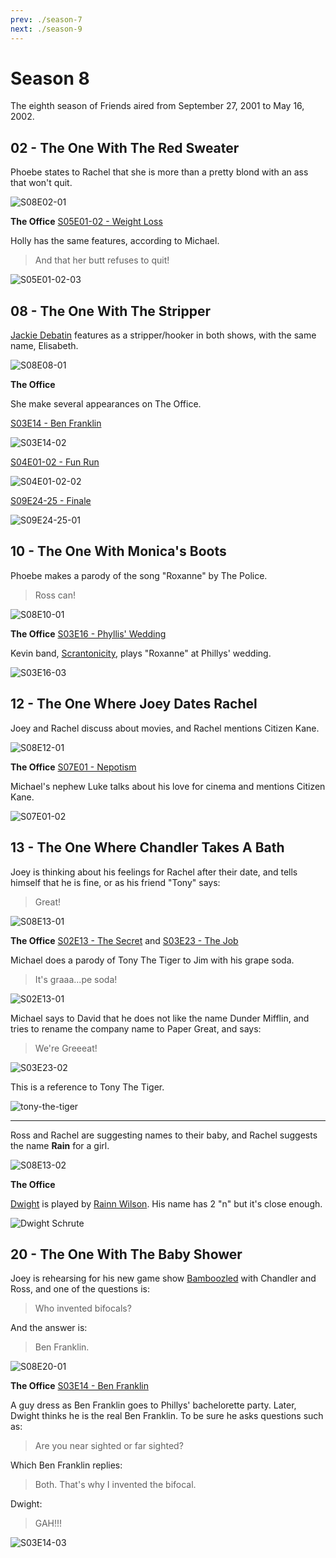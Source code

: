 ```yaml
---
prev: ./season-7
next: ./season-9
---
```


# Season 8

The eighth season of Friends aired from September 27, 2001 to May 16, 2002.

## 02 - The One With The Red Sweater

Phoebe states to Rachel that she is more than a pretty blond with an ass that won't quit.

![S08E02-01](./img/friends/S08E02-01.png)

**The Office** [S05E01-02 - Weight Loss](https://theoffice.fandom.com/wiki/Weight_Loss)

Holly has the same features, according to Michael.

> And that her butt refuses to quit!

![S05E01-02-03](./img/office/S05E01-02-03.png)

## 08 - The One With The Stripper

[Jackie Debatin](https://theoffice.fandom.com/wiki/Jackie_Debatin)
features as a stripper/hooker in both shows, with the same name, Elisabeth.

![S08E08-01](./img/friends/S08E08-01.png)

**The Office**

She make several appearances on The Office.

[S03E14 - Ben Franklin](https://theoffice.fandom.com/wiki/Ben_Franklin)

![S03E14-02](./img/office/S03E14-02.png)

[S04E01-02 - Fun Run](https://theoffice.fandom.com/wiki/Fun_Run)

![S04E01-02-02](./img/office/S04E01-02-02.png)

[S09E24-25 - Finale](https://theoffice.fandom.com/wiki/Finale)

![S09E24-25-01](./img/office/S09E24-25-01.png)

## 10 - The One With Monica's Boots

Phoebe makes a parody of the song "Roxanne" by The Police.

> Ross can!

![S08E10-01](./img/friends/S08E10-01.png)

**The Office** [S03E16 - Phyllis' Wedding](https://theoffice.fandom.com/wiki/Phyllis'_Wedding)

Kevin band, [Scrantonicity](https://theoffice.fandom.com/wiki/Scrantonicity),
plays "Roxanne" at Phillys' wedding.

![S03E16-03](./img/office/S03E16-03.png)

## 12 - The One Where Joey Dates Rachel

Joey and Rachel discuss about movies, and Rachel mentions Citizen Kane.

![S08E12-01](./img/friends/S08E12-01.png)

**The Office** [S07E01 - Nepotism](https://theoffice.fandom.com/wiki/Nepotism)

Michael's nephew Luke talks about his love for cinema and mentions Citizen Kane.

![S07E01-02](./img/office/S07E01-02.png)

## 13 - The One Where Chandler Takes A Bath

Joey is thinking about his feelings for Rachel after their date, and tells himself
that he is fine, or as his friend "Tony" says:

> Great!

![S08E13-01](./img/friends/S08E13-01.png)

**The Office** [S02E13 - The Secret](https://theoffice.fandom.com/wiki/The_Secret)
and [S03E23 - The Job](https://theoffice.fandom.com/wiki/The_Job)

Michael does a parody of Tony The Tiger to Jim with his grape soda.

> It's graaa...pe soda!

![S02E13-01](./img/office/S02E13-01.png)

Michael says to David that he does not like the name Dunder Mifflin, and tries
to rename the company name to Paper Great, and says:

> We're Greeeat!

![S03E23-02](./img/office/S03E23-02.png)

This is a reference to Tony The Tiger.

![tony-the-tiger](./img/tony-the-tiger-sq.jpg)

---

Ross and Rachel are suggesting names to their baby, and Rachel suggests the name **Rain**
for a girl.

![S08E13-02](./img/friends/S08E13-02.png)

**The Office**

[Dwight](https://theoffice.fandom.com/wiki/Dwight_Schrute)
is played by [Rainn Wilson](https://theoffice.fandom.com/wiki/Rainn_Wilson).
His name has 2 "n" but it's close enough.

![Dwight Schrute](./img/office/Dwight_Schrute.jpg)

## 20 - The One With The Baby Shower

Joey is rehearsing for his new game show [Bamboozled](https://friends.fandom.com/wiki/Bamboozled)
with Chandler and Ross, and one of the questions is:

> Who invented bifocals?

And the answer is:

> Ben Franklin.

![S08E20-01](./img/friends/S08E20-01.png)

**The Office** [S03E14 - Ben Franklin](https://theoffice.fandom.com/wiki/Ben_Franklin)

A guy dress as Ben Franklin goes to Phillys' bachelorette party. Later, Dwight thinks
he is the real Ben Franklin. To be sure he asks questions such as:

> Are you near sighted or far sighted?

Which Ben Franklin replies:

> Both. That's why I invented the bifocal.

Dwight:

> GAH!!!

![S03E14-03](./img/office/S03E14-03.png)
